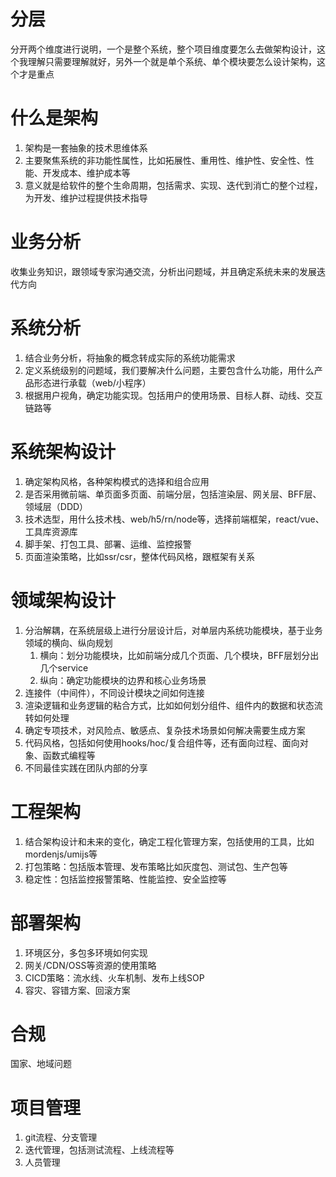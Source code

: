 # 分层
分开两个维度进行说明，一个是整个系统，整个项目维度要怎么去做架构设计，这个我理解只需要理解就好，另外一个就是单个系统、单个模块要怎么设计架构，这个才是重点

# 什么是架构
1. 架构是一套抽象的技术思维体系
2. 主要聚焦系统的非功能性属性，比如拓展性、重用性、维护性、安全性、性能、开发成本、维护成本等
3. 意义就是给软件的整个生命周期，包括需求、实现、迭代到消亡的整个过程，为开发、维护过程提供技术指导

# 业务分析
收集业务知识，跟领域专家沟通交流，分析出问题域，并且确定系统未来的发展迭代方向

# 系统分析
1. 结合业务分析，将抽象的概念转成实际的系统功能需求
2. 定义系统级别的问题域，我们要解决什么问题，主要包含什么功能，用什么产品形态进行承载（web/小程序）
3. 根据用户视角，确定功能实现。包括用户的使用场景、目标人群、动线、交互链路等

# 系统架构设计
1. 确定架构风格，各种架构模式的选择和组合应用
2. 是否采用微前端、单页面多页面、前端分层，包括渲染层、网关层、BFF层、领域层（DDD）
3. 技术选型，用什么技术栈、web/h5/rn/node等，选择前端框架，react/vue、工具库资源库
4. 脚手架、打包工具、部署、运维、监控报警
5. 页面渲染策略，比如ssr/csr，整体代码风格，跟框架有关系

# 领域架构设计
1. 分治解耦，在系统层级上进行分层设计后，对单层内系统功能模块，基于业务领域的横向、纵向规划
    1. 横向：划分功能模块，比如前端分成几个页面、几个模块，BFF层划分出几个service
    2. 纵向：确定功能模块的边界和核心业务场景
2. 连接件（中间件），不同设计模块之间如何连接
3. 渲染逻辑和业务逻辑的粘合方式，比如如何划分组件、组件内的数据和状态流转如何处理
4. 确定专项技术，对风险点、敏感点、复杂技术场景如何解决需要生成方案
5. 代码风格，包括如何使用hooks/hoc/复合组件等，还有面向过程、面向对象、函数式编程等
6. 不同最佳实践在团队内部的分享

# 工程架构
1. 结合架构设计和未来的变化，确定工程化管理方案，包括使用的工具，比如mordenjs/umijs等
2. 打包策略：包括版本管理、发布策略比如灰度包、测试包、生产包等
3. 稳定性：包括监控报警策略、性能监控、安全监控等

# 部署架构
1. 环境区分，多包多环境如何实现
2. 网关/CDN/OSS等资源的使用策略
3. CICD策略：流水线、火车机制、发布上线SOP
4. 容灾、容错方案、回滚方案

# 合规
国家、地域问题

# 项目管理
1. git流程、分支管理
2. 迭代管理，包括测试流程、上线流程等
3. 人员管理



